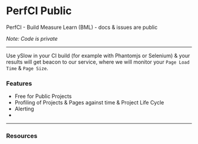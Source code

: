 # PerfCI Public

PerfCI - Build Measure Learn (BML) - docs &amp; issues are public

*Note: Code is private*

---

Use ySlow in your CI build (for example with Phantomjs or Selenium) & your results will get beacon to our service, where we will monitor your `Page Load Time` & `Page Size`.

### Features

* Free for Public Projects
* Profiling of Projects & Pages against time & Project Life Cycle
* Alerting
* 


---

### Resources

